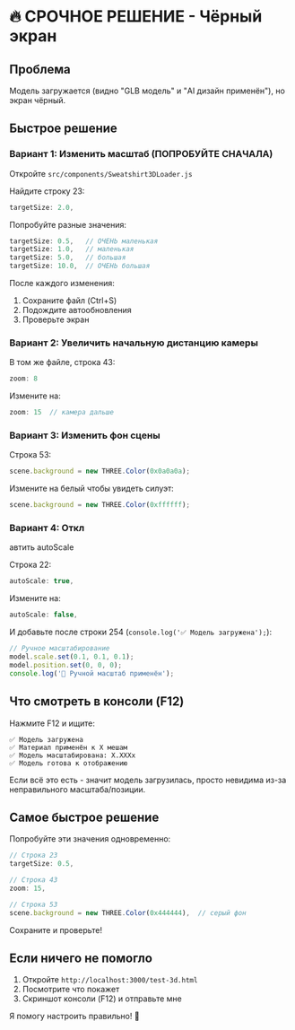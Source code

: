 # 🔥 СРОЧНОЕ РЕШЕНИЕ - Чёрный экран

## Проблема
Модель загружается (видно "GLB модель" и "AI дизайн применён"), но экран чёрный.

## Быстрое решение

### Вариант 1: Изменить масштаб (ПОПРОБУЙТЕ СНАЧАЛА)

Откройте `src/components/Sweatshirt3DLoader.js`

Найдите строку 23:
```javascript
targetSize: 2.0,
```

Попробуйте разные значения:
```javascript
targetSize: 0.5,   // ОЧЕНЬ маленькая
targetSize: 1.0,   // маленькая
targetSize: 5.0,   // большая  
targetSize: 10.0,  // ОЧЕНЬ большая
```

После каждого изменения:
1. Сохраните файл (Ctrl+S)
2. Подождите автообновления
3. Проверьте экран

### Вариант 2: Увеличить начальную дистанцию камеры

В том же файле, строка 43:
```javascript
zoom: 8
```

Измените на:
```javascript
zoom: 15  // камера дальше
```

### Вариант 3: Изменить фон сцены

Строка 53:
```javascript
scene.background = new THREE.Color(0x0a0a0a);
```

Измените на белый чтобы увидеть силуэт:
```javascript
scene.background = new THREE.Color(0xffffff);
```

### Вариант 4: Откл

автить autoScale

Строка 22:
```javascript
autoScale: true,
```

Измените на:
```javascript
autoScale: false,
```

И добавьте после строки 254 (`console.log('✅ Модель загружена');`):
```javascript
// Ручное масштабирование
model.scale.set(0.1, 0.1, 0.1);
model.position.set(0, 0, 0);
console.log('📐 Ручной масштаб применён');
```

## Что смотреть в консоли (F12)

Нажмите F12 и ищите:
```
✅ Модель загружена
✅ Материал применён к X мешам
✅ Модель масштабирована: X.XXXx
✅ Модель готова к отображению
```

Если всё это есть - значит модель загрузилась, просто невидима из-за неправильного масштаба/позиции.

## Самое быстрое решение

Попробуйте эти значения одновременно:

```javascript
// Строка 23
targetSize: 0.5,

// Строка 43
zoom: 15,

// Строка 53
scene.background = new THREE.Color(0x444444),  // серый фон
```

Сохраните и проверьте!

## Если ничего не помогло

1. Откройте `http://localhost:3000/test-3d.html`
2. Посмотрите что покажет
3. Скриншот консоли (F12) и отправьте мне

Я помогу настроить правильно! 🚀
